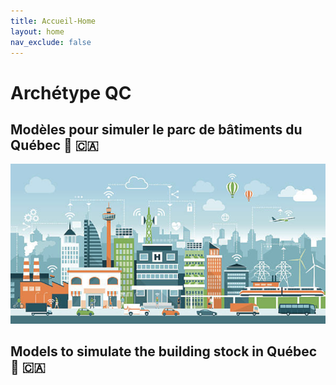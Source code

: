 ```yaml
---
title: Accueil-Home
layout: home
nav_exclude: false
---
```

# Archétype QC  
  
## Modèles pour simuler le parc de bâtiments du Québec 🏴󠁣󠁡󠁱󠁣󠁿 :canada:  

![](assets/images/TestImageBuildingStockModel.png)  
  
## Models to simulate the building stock in Québec 🏴󠁣󠁡󠁱󠁣󠁿 :canada:  